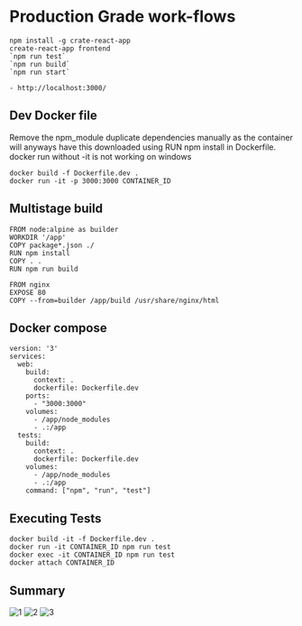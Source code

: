 # Production Grade work-flows

```
npm install -g crate-react-app
create-react-app frontend
`npm run test`
`npm run build`
`npm run start`

- http://localhost:3000/
````
## Dev Docker file

Remove the npm_module duplicate dependencies manually as the container will anyways have this downloaded using
RUN npm install in Dockerfile.
docker run without -it is not working on windows

```
docker build -f Dockerfile.dev .
docker run -it -p 3000:3000 CONTAINER_ID
````
## Multistage build

```
FROM node:alpine as builder
WORKDIR '/app'
COPY package*.json ./
RUN npm install
COPY . .
RUN npm run build

FROM nginx
EXPOSE 80
COPY --from=builder /app/build /usr/share/nginx/html
````
## Docker compose

```
version: '3'
services:
  web:
    build:
      context: .
      dockerfile: Dockerfile.dev
    ports:
      - "3000:3000"
    volumes:
      - /app/node_modules
      - .:/app
  tests:
    build:
      context: .
      dockerfile: Dockerfile.dev
    volumes:
      - /app/node_modules
      - .:/app
    command: ["npm", "run", "test"]
````

## Executing Tests
```
docker build -it -f Dockerfile.dev .
docker run -it CONTAINER_ID npm run test
docker exec -it CONTAINER_ID npm run test
docker attach CONTAINER_ID
````
## Summary
![1](./frontend/pic/1.png)
![2](./frontend/pic/2.png)
![3](./frontend/pic/3.png)
